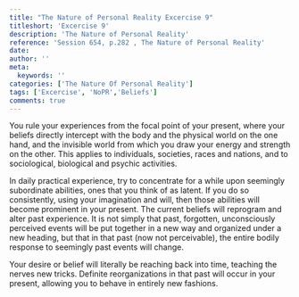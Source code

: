 ```yaml
---
title: "The Nature of Personal Reality Excercise 9"
titleshort: 'Excercise 9'
description: 'The Nature of Personal Reality'
reference: 'Session 654, p.282 , The Nature of Personal Reality'
date:
author: ''
meta:
  keywords: ''
categories: ['The Nature Of Personal Reality']
tags: ['Excercise', 'NoPR','Beliefs']
comments: true
---
```

You rule your experiences from the focal point of your present, where your beliefs directly intercept with the body and the physical world on the one hand, and the invisible world from which you draw your energy and strength on the other. This applies to individuals, societies, races and nations, and to sociological, biological and psychic activities.

In daily practical experience, try to concentrate for a while upon seemingly subordinate abilities, ones that you think of as latent. If you do so consistently, using your imagination and will, then those abilities will become prominent in your present. The current beliefs will reprogram and alter past experience. It is not simply that past, forgotten, unconsciously perceived events will be put together in a new way and organized under a new heading, but that in that past (now not perceivable), the entire bodily response to seemingly past events will change.

Your desire or belief will literally be reaching back into time, teaching the nerves new tricks. Definite reorganizations in that past will occur in your present, allowing you to behave in entirely new fashions.
